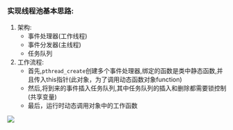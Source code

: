 ### 实现线程池基本思路:

1. 架构:
   * 事件处理器(工作线程)
   * 事件分发器(主线程)
   * 任务队列
2. 工作流程:
   * 首先,`pthread_create`创建多个事件处理器,绑定的函数是类中静态函数,并且传入this指针(此对象，为了调用动态函数对象function)
   * 然后,将到来的事件插入任务队列,其中任务队列的插入和删除都需要锁控制(共享变量)
   * 最后，运行时动态调用对象中的工作函数

![](file:///home/roach/Pictures/threadpool.png)

